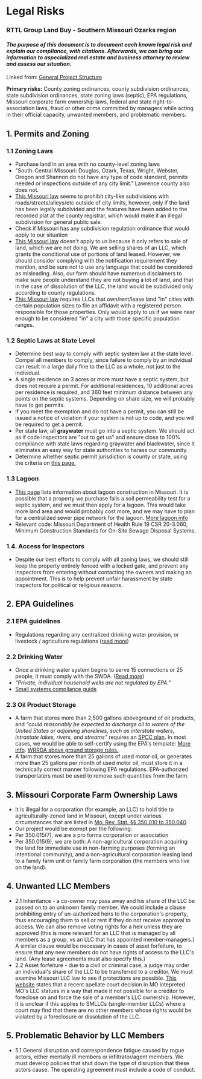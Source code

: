 # Legal Risks 
### RTTL Group Land Buy - Southern Missouri Ozarks region 
 
#### *The purpose of this document is to document each known legal risk and explain our compliance, with citations. Afterwards, we can bring our information to aspecialized real estate and business attorney to review and assess our situation.* 
  
Linked from: [General Project Structure](https://github.com/LibertyHomesteads/GroupLandBuyMO/blob/main/.github/workflows/GeneralStructure.md)  

**Primary risks:** County zoning ordinances, county subdivision ordinances, state subdivision ordinances, state zoning laws (septic), EPA regulations, Missouri corporate farm ownership laws, federal and state right-to-association laws, fraud or other crime committed by managers while acting in their official capacity, unwanted members, and problematic members. 

## 1. Permits and Zoning  
   ### 1.1 Zoning Laws 
   * Purchase land in an area with no county-level zoning laws
   * "South-Central Missouri: Douglas, Ozark, Texas, Wright, Webster, Oregon and Shannon do not have any type of code standard, permits needed or inspections outside of any city limit." Lawrence county also does not.
   * [This Missouri law](https://law.justia.com/codes/missouri/2021/title-vii/chapter-71/section-71-270/) seems to prohibit city-like subdivisions with roads/streets/alleys/etc outside of city limits, however, only if the land has been legally subdivided and the features have been added to the recorded plat at the county registrar, which would make it an illegal subdivision for general public sale.
   * Check if Missouri has any subdivision regulation ordinance that would apply to our situation
   * [This Missouri law](https://www.lawserver.com/law/state/missouri/mo-laws/missouri_laws_89-450) doesn't apply to us because it only refers to sale of land, which we are not doing. We are selling shares of an LLC, which grants the conditional use of portions of land leased. However, we should consider complying with the notification requirement they mention, and be sure not to use any language that could be considered as misleading. Also, our form should have numerous disclaimers to make sure people understand they are not buying a lot of land, and that in the case of dissolution of the LLC, the land would be subdivided only according to county regulations.
   * [This Missouri law](https://law.justia.com/codes/missouri/2019/title-xxiii/chapter-347/section-347-048/) requires LLCs that own/rent/lease land "in" cities with certain population sizes to file an affidavit with a registered person responsible for those properties. Only would apply to us if we were near enough to be considered "in" a city with those specific population ranges. 
   ### 1.2 Septic Laws at State Level 
   * Determine best way to comply with septic system law at the state level. Compel all members to comply, since failure to comply by an individual can result in a large daily fine to the LLC as a whole, not just to the individual.
   * A single residence on 3 acres or more must have a septic system, but does not require a permit. For additional residences, 10 additional acres per residence is required, and 360 feet minimum distance between any points on the septic systems. Depending on share size, we will probably have to get permits. 
   * If you meet the exemption and do not have a permit, you can still be issued a notice of violation if your system is not up to code, and you will be required to get a permit.
   * Per state law, all **graywater** must go into a septic system. We should act as if code inspectors are "out to get us" and ensure close to 100% compliance with state laws regarding graywater and blackwater, since it eliminates an easy way for state authorities to harass our community.
   * Determine whether septic permit jurisdiction is county or state, using the criteria on [this page.](https://dnr.mo.gov/water/business-industry-other-entities/permits-certification-engineering-fees/wastewater/wastewater-and-septic-systems)
   ### 1.3 Lagoon  
   * [This page](www.mosmallflows.org/lagoon-treatment-system.html) lists information about lagoon construction in Missouri. It is possible that a property we purchase fails a soil permeability test for a septic system, and we must then apply for a lagoon. This would take more land area and would probably cost more, and we may have to plan for a centralized sewer pipe network for the lagoon. [More lagoon info](https://extension.missouri.edu/publications/wq402)
   * Relevant code: Missouri Department of Health Rule 19 CSR 20-3.060, Minimum Construction Standards for On-Site Sewage Disposal Systems.  
   ### 1.4. Access for Inspectors 
   * Despite our best efforts to comply with all zoning laws, we should still keep the property entirely fenced with a locked gate, and prevent any inspectors from entering without contacting the owners and making an appointment. This is to help prevent unfair harassment by state inspectors for political or religious reasons. 

## 2. EPA Guidelines 
   ### 2.1 EPA guidelines
   * Regulations regarding any centralized drinking water provision, or livestock / agriculture regulations ([read more](https://www.epa.gov/agriculture/laws-and-regulations-apply-your-agricultural-operation-farm-activity))
   ### 2.2 Drinking Water 
   * Once a drinking water system begins to serve 15 connections or 25 people, it must comply with the SWDA. ([Read more](https://www.epa.gov/compliance/safe-drinking-water-act-sdwa-compliance-monitoring))
   * *"Private, individual household wells are not regulated by EPA."*
   *  [Small systems compliance guide](https://nepis.epa.gov/Exe/ZyNET.exe/1000478A.txt?ZyActionD=ZyDocument&Client=EPA&Index=2000%20Thru%202005&Docs=&Query=&Time=&EndTime=&SearchMethod=1&TocRestrict=n&Toc=&TocEntry=&QField=&QFieldYear=&QFieldMonth=&QFieldDay=&UseQField=&IntQFieldOp=0&ExtQFieldOp=0&XmlQuery=&File=D%3A%5CZYFILES%5CINDEX%20DATA%5C00THRU05%5CTXT%5C00000006%5C1000478A.txt&User=ANONYMOUS&Password=anonymous&SortMethod=h%7C-&MaximumDocuments=1&FuzzyDegree=0&ImageQuality=r75g8/r75g8/x150y150g16/i425&Display=hpfr&DefSeekPage=x&SearchBack=ZyActionL&Back=ZyActionS&BackDesc=Results%20page&MaximumPages=1&ZyEntry=5) 
   ### 2.3 Oil Product Storage 
   * A farm that stores more than 2,500 gallons aboveground of oil products, and *"could reasonably be expected to discharge oil to waters of the United States or adjoining shorelines, such as interstate waters, intrastate lakes, rivers, and streams"* requires an [SPCC plan](https://www.epa.gov/oil-spills-prevention-and-preparedness-regulations/spill-prevention-control-and-countermeasure-spcc). In most cases, we would be able to self-certify using the EPA's template: [More info](https://www.epa.gov/oil-spills-prevention-and-preparedness-regulations/my-facility-qualified-facility-under-spcc-rule). [WRRDA above ground storage rules.](https://www.epa.gov/sites/default/files/2015-06/documents/final_wrrda_fact_sheet_4-24-15.pdf)
   * A farm that stores more than 25 gallons of used motor oil, or generates more than 25 gallons per month of used motor oil, must store it in a technically correct manner following EPA regulations. EPA-authorized transportaters must be used to remove such quantities from the farm.  

## 3. Missouri Corporate Farm Ownership Laws 
   * It is illegal for a corporation (for example, an LLC) to hold title to agriculturally-zoned land in Missouri, except under various circumstances that are listed in [Mo. Rev. Stat. §§ 350.010 to 350.040](https://nationalaglawcenter.org/wp-content/uploads/assets/aglandownership/Missouri.pdf).
   * Our project would be exempt per the following:
   * Per 350.015(7), we are a pro forma corporation or association
   * Per 350.015(9), we are both: A non-agricultural corporation acquiring the land for immediate use in non-farming purposes (forming an intentional community), and a non-agricultural corporation leasing land to a family farm unit or family farm corporation (the members who live on the land). 

## 4. Unwanted LLC Members    
   * 2.1 Inheritance - a co-owner may pass away and his share of the LLC be passed on to an unknown family member. We could include a clause prohibiting entry of un-authorized heirs to the corporation's property, thus encouraging them to sell or rent if they do not receive approval to access. We can also remove voting rights for a heir unless they are approved (this is more relevant for an LLC that is managed by all members as a group, vs an LLC that has appointed member-managers.) A similar clause would be necessary in cases of asset forfeiture, to ensure that any new members do not have rights of access to the LLC's land. (Any lease agreements must also specify this.) 
   * 2.2 Asset forfeiture - due to a civil or criminal case, a judge may order an individual's share of the LLC to be transferred to a creditor. We must examine Missouri LLC law to see if protections are possible. [This website](https://elsterlaw.com/missouri-law-blog/foreclosure-sale-membershipownership-llc/) states that a recent apellate court decision in MO intepreted MO's LLC statues in a way that made it not possible for a creditor to foreclose on and force the sale of a member's LLC ownership. However, it is unclear if this applies to SMLLCs (single-member LLCs) where a court may find that there are no other members whose rights would be violated by a foreclosure or dissolution of the LLC. 

## 5. Problematic Behavior by LLC Members
   * 5.1 General disruption and correspondence fatigue caused by rogue actors, either mentally ill members or infiltrator/agent members. We must develop policies that shut down the type of disruption that these actors cause. The operating agreement must include a code of conduct. 


